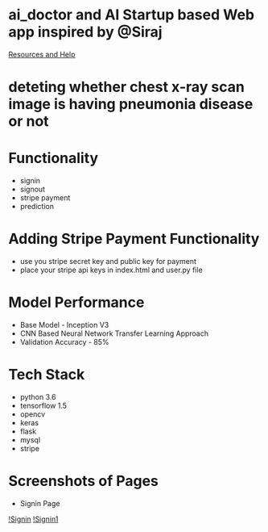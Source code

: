 # ai_doctor and AI Startup based Web app inspired by @Siraj

[Resources and Help](https://github.com/llSourcell/AI_Startup_Prototype)

# deteting whether chest x-ray scan image is having pneumonia disease or not 


# Functionality
- signin
- signout
- stripe payment
- prediction

# Adding Stripe Payment Functionality
- use you stripe secret key and public key for payment
- place your stripe api keys in index.html and user.py file


# Model Performance

- Base Model - Inception V3 
- CNN Based Neural Network Transfer Learning Approach
- Validation Accuracy - 85%

# Tech Stack

- python 3.6
- tensorflow 1.5
- opencv
- keras
- flask
- mysql
- stripe

# Screenshots of Pages

- Signin Page

[!Signin](https://raw.githubusercontent.com/Amir22010/ai_doctor/master/screenshots/signin.JPG)
[!Signin1](https://raw.githubusercontent.com/Amir22010/ai_doctor/master/screenshots/signin1.JPG)


